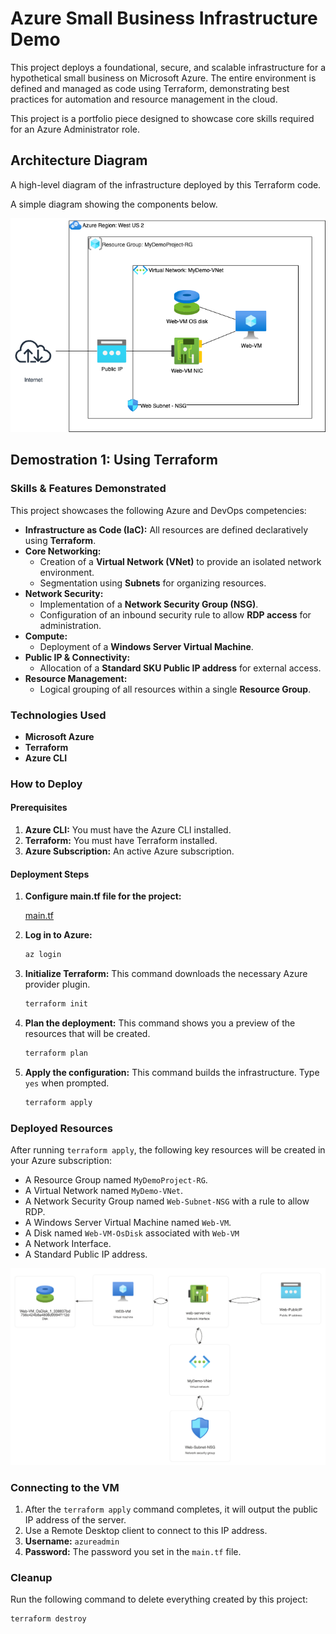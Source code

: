 
# Azure Small Business Infrastructure Demo

This project deploys a foundational, secure, and scalable infrastructure for a hypothetical small business on Microsoft Azure. The entire environment is defined and managed as code using Terraform, demonstrating best practices for automation and resource management in the cloud.

This project is a portfolio piece designed to showcase core skills required for an Azure Administrator role.

## Architecture Diagram

A high-level diagram of the infrastructure deployed by this Terraform code.

A simple diagram showing the components below.

![Architecture Diagram](images/Architecture_Diagram.png "Architecture Diagram")

## Demostration 1: Using Terraform

### Skills & Features Demonstrated

This project showcases the following Azure and DevOps competencies:

*   **Infrastructure as Code (IaC):** All resources are defined declaratively using **Terraform**.
*   **Core Networking:**
    *   Creation of a **Virtual Network (VNet)** to provide an isolated network environment.
    *   Segmentation using **Subnets** for organizing resources.
*   **Network Security:**
    *   Implementation of a **Network Security Group (NSG)**.
    *   Configuration of an inbound security rule to allow **RDP access** for administration.
*   **Compute:**
    *   Deployment of a **Windows Server Virtual Machine**.
*   **Public IP & Connectivity:**
    *   Allocation of a **Standard SKU Public IP address** for external access.
*   **Resource Management:**
    *   Logical grouping of all resources within a single **Resource Group**.

### Technologies Used

*   **Microsoft Azure**
*   **Terraform**
*   **Azure CLI**

### How to Deploy

#### Prerequisites

1.  **Azure CLI:** You must have the Azure CLI installed.
2.  **Terraform:** You must have Terraform installed.
3.  **Azure Subscription:** An active Azure subscription.

#### Deployment Steps

1.  **Configure main.tf file for the project:**

    [main.tf](main.tf)

2.  **Log in to Azure:**
    ```bash
    az login
    ```

3.  **Initialize Terraform:**
    This command downloads the necessary Azure provider plugin.
    ```bash
    terraform init
    ```

4.  **Plan the deployment:**
    This command shows you a preview of the resources that will be created.
    ```bash
    terraform plan
    ```

5.  **Apply the configuration:**
    This command builds the infrastructure. Type `yes` when prompted.
    ```bash
    terraform apply
    ```

### Deployed Resources

After running `terraform apply`, the following key resources will be created in your Azure subscription:

*   A Resource Group named `MyDemoProject-RG`.
*   A Virtual Network named `MyDemo-VNet`.
*   A Network Security Group named `Web-Subnet-NSG` with a rule to allow RDP.
*   A Windows Server Virtual Machine named `Web-VM`.
*   A Disk named `Web-VM-OsDisk` associated with `Web-VM`
*   A Network Interface.
*   A Standard Public IP address.

![Resource Visualizer](images/resource_visualizer_export.png "Resource Visualizer")

### Connecting to the VM

1.  After the `terraform apply` command completes, it will output the public IP address of the server.
2.  Use a Remote Desktop client to connect to this IP address.
3.  **Username:** `azureadmin`
4.  **Password:** The password you set in the `main.tf` file.

### Cleanup

Run the following command to delete everything created by this project:
```bash
terraform destroy
```
